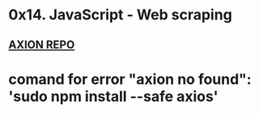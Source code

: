 # **0x14. JavaScript - Web scraping**
## **[AXION REPO](https://github.com/axios/axios)**
# comand for error "axion no found": 'sudo npm install --safe axios'
